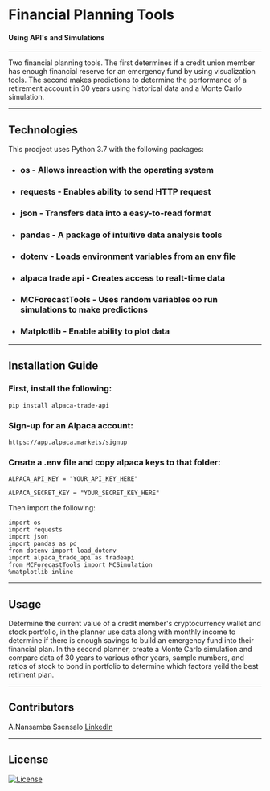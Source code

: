 


# Financial Planning Tools
#### Using API's and Simulations

---
Two financial planning tools. The first determines if a credit union member has enough financial reserve for an emergency fund by using visualization tools. The second makes predictions to determine the performance of a retirement account in 30 years using historical data and a Monte Carlo simulation.  

---

## Technologies

This prodject uses Python 3.7 with the following packages:
* ### os - Allows inreaction with the operating system
* ### requests - Enables ability to send HTTP request
* ### json - Transfers data into a easy-to-read format
* ### pandas - A package of intuitive data analysis tools
* ### dotenv - Loads environment variables from an env file
* ### alpaca trade api - Creates access to realt-time data
* ### MCForecastTools - Uses random variables oo run simulations to make predictions
* ### Matplotlib - Enable ability to plot data

---

## Installation Guide

### First, install the following:
    
    pip install alpaca-trade-api

### Sign-up for an Alpaca account:
   
    https://app.alpaca.markets/signup

### Create a .env file and copy alpaca keys to that folder:

    ALPACA_API_KEY = "YOUR_API_KEY_HERE"

    ALPACA_SECRET_KEY = "YOUR_SECRET_KEY_HERE"

Then import the following:
    
    import os
    import requests
    import json
    import pandas as pd
    from dotenv import load_dotenv
    import alpaca_trade_api as tradeapi
    from MCForecastTools import MCSimulation
    %matplotlib inline
    
---

## Usage

Determine the current value of a credit member's cryptocurrency wallet and stock portfolio, in the planner use data along with monthly income to determine if there is enough savings to build an emergency fund into their financial plan. In the second planner, create a Monte Carlo simulation and compare data of 30 years to various other years, sample numbers, and ratios of stock to bond in portfolio to determine which factors yeild the best retiment plan. 

 
---

## Contributors

A.Nansamba Ssensalo
[LinkedIn](www.linkedin.com/in/a-nansamba-ssensalo)

---

## License

[![License](https://img.shields.io/badge/License-Boost%201.0-lightblue.svg)](https://www.boost.org/LICENSE_1_0.txt)
